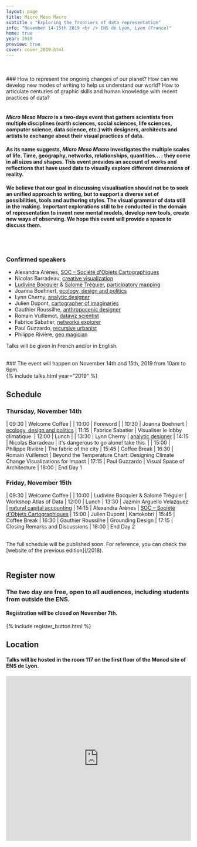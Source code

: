 ```yaml
---
layout: page
title: Micro Meso Macro
subtitle : "Exploring the frontiers of data representation"
info: "November 14-15th 2019 <br /> ENS de Lyon, Lyon (France)"
home: true
year: 2019
preview: true
cover: cover_2019.html
---
```


<br />
<br />
### How to represent the ongoing changes of our planet? How can we develop new modes of writing to help us understand our world? How to articulate centuries of graphic skills and human knowledge with recent practices of data?

<br />
<br />

#### *Micro Meso Macro* is a two-days event that gathers scientists from multiple disciplines (earth sciences, social sciences, life sciences, computer science, data science, etc.) with designers, architects and artists to exchange about their visual practices of data.

#### As its name suggests, *Micro Meso Macro* investigates the multiple scales of life. Time, geography, networks, relationships, quantities... : they come in all sizes and shapes. This event provides an account of works and reflections that have used data to visually explore different dimensions of reality.

#### We believe that our goal in discussing visualisation should not be to seek an unified approach to writing, but to support a diverse set of possibilities, tools and authoring styles. The visual grammar of data still in the making. Important explorations still to be conducted in the domain of representation to invent new mental models, develop new tools, create new ways of observing. We hope this event will provide a space to discuss them.


<br />
<br />

### Confirmed speakers

- Alexandra Arènes, [SOC – Société d'Objets Cartographiques](http://s-o-c.fr/)
- Nicolas Barradeau, [creative visualization](http://www.barradeau.com/)
- [Ludivine Bocquier](https://www.ludivinebocquier.fr/) & [Salomé Tréguier](http://salometreguier.fr/), [participatory mapping](https://theatlasofdata.earth)
- Joanna Boehnert, [ecology, design and politics](https://ecolabsblog.com/)
- Lynn Cherny, [analytic designer](http://ghostweather.com/)
- Julien Dupont, [cartographer of imaginaries](https://www.instagram.com/kartokobri/)
- Gauthier Roussilhe, [anthropocenic designer](http://gauthierroussilhe.com/en)
- Romain Vuillemot, [dataviz scientist](https://romain.vuillemot.net/)
- Fabrice Sabatier, [networks explorer](http://www.corp-lab.com/researchsabatier/)
- Paul Guzzardo, [recursive urbanist](https://en.unesco.org/global-mil-week-2019-feature-conference/paul-guzzardo)
- Philippe Rivière, [geo magician](https://visionscarto.net/)

Talks will be given in French and/or in English.

<br />
### The event will happen on November 14th and 15th, 2019 from 10am to 6pm.
<br />
{% include talks.html year="2019" %}

## Schedule

<div id="schedule" markdown="1">

### Thursday, November 14th

| 09:30 | <span class="coffee-break">Welcome Coffee</span> |
| 10:00 | Foreword |
| 10:30 | Joanna Boehnert | [ecology, design and politics](https://ecolabsblog.com/)
| 11:15 | Fabrice Sabatier | Visualiser le lobby climatique 
| 12:00 | <span class="lunch">Lunch</span> |
| 13:30 | Lynn Cherny | [analytic designer](http://ghostweather.com/)
| 14:15 | Nicolas Barradeau | it's dangerous to go alone! take this. |
| 15:00 | Philippe Rivière | The fabric of the city
| 15:45 | <span class="coffee-break">Coffee Break</span>
| 16:30 | Romain Vuillemot | Beyond the Temperature Chart: Designing Climate Change Visualizations for Impact
| 17:15 | Paul Guzzardo | Visual Space of Architecture
| 18:00 | <span class="coffee-break">End Day 1</span>

### Friday, November 15th

| 09:30 | <span class="coffee-break">Welcome Coffee</span> |
| 10:00 | Ludivine Bocquier & Salomé Tréguier | Workshop Atlas of Data
| 12:00 | <span class="lunch">Lunch</span>
| 13:30 | Jazmin Arguello Velazquez | [natural capital accounting](http://www.ixxi.fr/agenda/evenements/phd-defense-implementing-ecosystem-natural-capital-accounting-methodology-to-the-rhone-watershed-the-proof-of-concept)
| 14:15 | Alexandra Arènes | [SOC – Société d'Objets Cartographiques](http://s-o-c.fr/)
| 15:00 | Julien Dupont | Kartokobri
| 15:45 | <span class="coffee-break">Coffee Break</span>
| 16:30 | Gauthier Roussilhe | Grounding Design
| 17:15 | Closing Remarks and Discussions
| 18:00 | <span class="coffee-break">End Day 2</span>

</div>

<br />
The full schedule will be published soon.  
For reference, you can check the [website of the previous edition](/2018).

<br />
<br />


## Register now
### The two day are free, open to all audiences, including students from outside the ENS.  

#### Registration will be closed on November 7th.

{% include register_button.html %}


## Location

#### Talks will be hosted in the room 117 on the first floor of the Monod site of ENS de Lyon.

<iframe src="https://www.google.com/maps/embed?pb=!1m18!1m12!1m3!1d2785.063451849894!2d4.826923899999999!3d45.729822299999995!2m3!1f0!2f0!3f0!3m2!1i1024!2i768!4f13.1!3m3!1m2!1s0x47f4ea2b988f000d%3A0x6138524be92198ce!2sENS+Lyon!5e0!3m2!1sen!2sfr!4v1540203895381" width="100%" height="450" frameborder="0" style="border:0" allowfullscreen></iframe>

<br />
<br />
